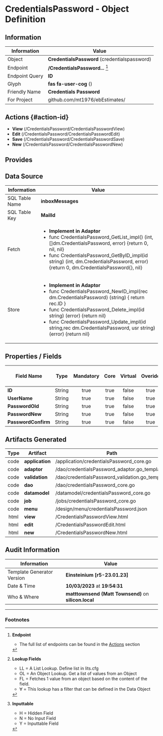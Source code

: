 # **CredentialsPassword** - Object Definition
##  Information
| Information  | Value  |
|---|---|
|Object         |**CredentialsPassword** (credentialspassword) |
|Endpoint 	    |**/CredentialsPassword...** [^1]|
|Endpoint Query |**ID**|
Glyph|**fas fa-user-cog** ()
Friendly Name|**Credentials Password**|
|For Project    |github.com/mt1976/ebEstimates/|

##  Actions {#action-id}

* **View** (/CredentialsPassword/CredentialsPasswordView)
* **Edit** (/CredentialsPassword/CredentialsPasswordEdit)
* **Save** (/CredentialsPassword/CredentialsPasswordSave)
* **New** (/CredentialsPassword/CredentialsPasswordNew)








##  Provides







##  Data Source 
| Information  | Value  |
|---|---|
SQL Table Name       | **inboxMessages**
SQL Table Key | **MailId**
Fetch|<ul><li>**Implement in Adaptor**</li><li> func CredentialsPassword_GetList_impl() (int, []dm.CredentialsPassword, error) {return 0, nil, nil}</li><li>func CredentialsPassword_GetByID_impl(id string) (int, dm.CredentialsPassword, error) {return 0, dm.CredentialsPassword{}, nil}</li></ul>
Store|<ul><li>**Implement in Adaptor**</li><li>func CredentialsPassword_NewID_impl(rec dm.CredentialsPassword) (string) { return rec.ID } </li><li>func CredentialsPassword_Delete_impl(id string) (error) {return nil}</li><li>func CredentialsPassword_Update_impl(id string,rec dm.CredentialsPassword, usr string) (error) {return nil}</li></ul>

##  Properties / Fields
| Field Name| Type | Mandatory | Core | Virtual | Overide | Lookup [^2]| Lookup Object      | Lookup Field Source         | Lookup Return Value                | Inputable [^3]|DB Column|Default Value| No Change | Callout | Internal | Display | Mask |
| -- | --  | :--: | :--: | :--: |:--: |:--: |:--: |-- |-- |:--: |-- | --| :--: | :--: | :--: | -- | -- |
|**ID**|String|true|true|false|true|||||H|ID||false|false|false|text||
|**UserName**|String|true|true|false|true|||||Y|UserName||false|true|false|text||
|**PasswordOld**|String|true|true|false|true|||||Y|PasswordOld||false|true|false|password||
|**PasswordNew**|String|true|true|false|true|||||Y|PasswordNew||false|true|false|password||
|**PasswordConfirm**|String|true|true|false|true|||||Y|PasswordConfirm||false|true|false|password||


##  Artifacts Generated
| Type | Artifact | Path|
| :--: | -- | -- |
| code | **application** | /application/credentialsPassword_core.go |
| code | **adaptor** | /dao/credentialsPassword_adaptor.go_template |
| code | **validation** | /dao/credentialsPassword_validation.go_template |
| code | **dao** | /dao/credentialsPassword_core.go |
| code | **datamodel** | /datamodel/credentialsPassword_core.go |
| code | **job** | /jobs/credentialsPassword_core.go |
| code | **menu** | /design/menu/credentialsPassword.json |
| html | **view** | /CredentialsPasswordView.html |
| html | **edit** | /CredentialsPasswordEdit.html |
| html | **new** | /CredentialsPasswordNew.html |


## Audit Information
| Information  | Value |
|---|---|
Template Generator Version   | **Einsteinium [r5-23.01.23]**
Date & Time		     | **10/03/2023** at **19:54:31**
Who & Where		     | **matttownsend (Matt Townsend)** on **silicon.local**

---
### Footnotes
[^1]: **Endpoint**
    * The full list of endpoints can be found in the [Actions](#action-id) section
[^2]: **Lookup Fields**
    * LL = A List Lookup. Define list in lits.cfg
    * OL = An Object Lookup. Get a list of values from an Object
    * FL = Fetches 1 value from an object based on the content of the field. 
    * ∀ = This lookup has a filter that can be defined in the Data Object
[^3]: **Inputtable**   
    * H = Hidden Field
    * N = No Input Field
    * Y = Inputtable Field